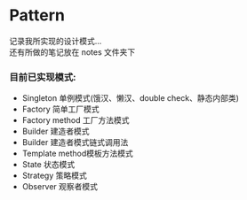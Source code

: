 # Pattern
记录我所实现的设计模式...  
还有所做的笔记放在 notes 文件夹下  

### 目前已实现模式:
* Singleton 单例模式(饿汉、懒汉、double check、静态内部类)  
* Factory 简单工厂模式  
* Factory method 工厂方法模式  
* Builder 建造者模式  
* Builder 建造者模式链式调用法  
* Template method模板方法模式  
* State 状态模式  
* Strategy 策略模式  
* Observer 观察者模式  


